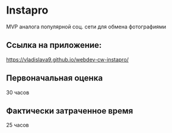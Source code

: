 # Instapro

MVP аналога популярной соц. сети для обмена фотографиями

## Ссылка на приложение:

https://vladislava9.github.io/webdev-cw-instapro/

## Первоначальная оценка

30 часов

## Фактически затраченное время

25 часов
